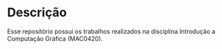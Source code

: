 # Descrição

Esse repositório possui os trabalhos realizados na disciplina Introdução a Computação Gráfica (MAC0420).
